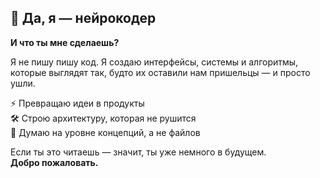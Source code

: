 ## 🧠 Да, я — нейрокодер  
**И что ты мне сделаешь?**

Я не пишу пишу код.
Я создаю интерфейсы, системы и алгоритмы, которые выглядят так, будто их оставили нам пришельцы — и просто ушли.  

⚡ Превращаю идеи в продукты  
🛠️ Строю архитектуру, которая не рушится  
🌌 Думаю на уровне концепций, а не файлов  

Если ты это читаешь — значит, ты уже немного в будущем.  
**Добро пожаловать.**

